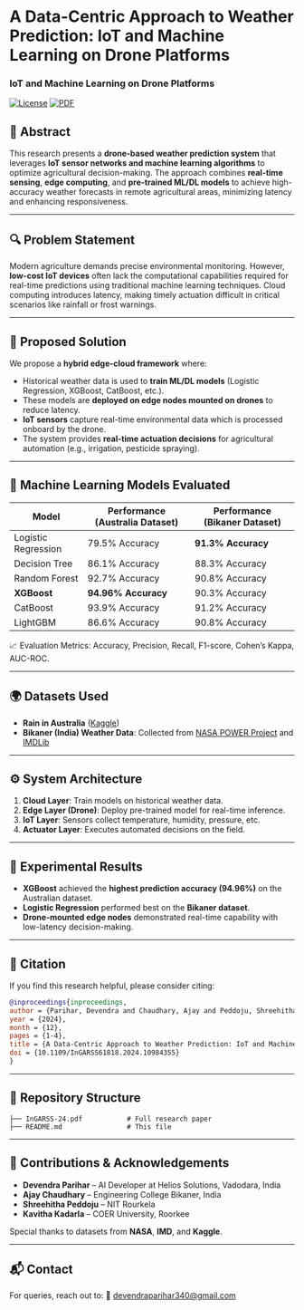 # A Data-Centric Approach to Weather Prediction: IoT and Machine Learning on Drone Platforms

### IoT and Machine Learning on Drone Platforms

[![License](https://img.shields.io/badge/license-MIT-blue.svg)](LICENSE)
[![PDF](https://img.shields.io/badge/Read--Paper-InGARSS--2024-orange)](./InGARSS-24.pdf)

## 📄 Abstract

This research presents a **drone-based weather prediction system** that leverages **IoT sensor networks and machine learning algorithms** to optimize agricultural decision-making. The approach combines **real-time sensing**, **edge computing**, and **pre-trained ML/DL models** to achieve high-accuracy weather forecasts in remote agricultural areas, minimizing latency and enhancing responsiveness.

---

## 🔍 Problem Statement

Modern agriculture demands precise environmental monitoring. However, **low-cost IoT devices** often lack the computational capabilities required for real-time predictions using traditional machine learning techniques. Cloud computing introduces latency, making timely actuation difficult in critical scenarios like rainfall or frost warnings.

---

## 🚁 Proposed Solution

We propose a **hybrid edge-cloud framework** where:

* Historical weather data is used to **train ML/DL models** (Logistic Regression, XGBoost, CatBoost, etc.).
* These models are **deployed on edge nodes mounted on drones** to reduce latency.
* **IoT sensors** capture real-time environmental data which is processed onboard by the drone.
* The system provides **real-time actuation decisions** for agricultural automation (e.g., irrigation, pesticide spraying).

---

## 🧠 Machine Learning Models Evaluated

| Model               | Performance (Australia Dataset) | Performance (Bikaner Dataset) |
| ------------------- | ------------------------------- | ----------------------------- |
| Logistic Regression | 79.5% Accuracy                  | **91.3% Accuracy**            |
| Decision Tree       | 86.1% Accuracy                  | 88.3% Accuracy                |
| Random Forest       | 92.7% Accuracy                  | 90.8% Accuracy                |
| **XGBoost**         | **94.96% Accuracy**             | 90.3% Accuracy                |
| CatBoost            | 93.9% Accuracy                  | 91.2% Accuracy                |
| LightGBM            | 86.6% Accuracy                  | 90.8% Accuracy                |

📈 Evaluation Metrics: Accuracy, Precision, Recall, F1-score, Cohen’s Kappa, AUC-ROC.

---

## 🌍 Datasets Used

* **Rain in Australia** ([Kaggle](https://www.kaggle.com/datasets/jsphyg/weather-dataset-rattle-package))
* **Bikaner (India) Weather Data**: Collected from [NASA POWER Project](https://power.larc.nasa.gov/) and [IMDLib](https://pypi.org/project/imdlib/)

---

## ⚙️ System Architecture

1. **Cloud Layer**: Train models on historical weather data.
2. **Edge Layer (Drone)**: Deploy pre-trained model for real-time inference.
3. **IoT Layer**: Sensors collect temperature, humidity, pressure, etc.
4. **Actuator Layer**: Executes automated decisions on the field.

---

## 🔬 Experimental Results

* **XGBoost** achieved the **highest prediction accuracy (94.96%)** on the Australian dataset.
* **Logistic Regression** performed best on the **Bikaner dataset**.
* **Drone-mounted edge nodes** demonstrated real-time capability with low-latency decision-making.

---

## 🧾 Citation

If you find this research helpful, please consider citing:

```bibtex
@inproceedings{inproceedings,
author = {Parihar, Devendra and Chaudhary, Ajay and Peddoju, Shreehitha and Kadarla, Kavitha},
year = {2024},
month = {12},
pages = {1-4},
title = {A Data-Centric Approach to Weather Prediction: IoT and Machine Learning on Drone Platforms},
doi = {10.1109/InGARSS61818.2024.10984355}
}
```

---

## 📁 Repository Structure

```
├── InGARSS-24.pdf           # Full research paper
├── README.md                # This file
```

---

## 🤝 Contributions & Acknowledgements

* **Devendra Parihar** – AI Developer at Helios Solutions, Vadodara, India
* **Ajay Chaudhary** – Engineering College Bikaner, India
* **Shreehitha Peddoju** – NIT Rourkela
* **Kavitha Kadarla** – COER University, Roorkee

Special thanks to datasets from **NASA**, **IMD**, and **Kaggle**.

---

## 📬 Contact

For queries, reach out to:
📧 [devendraparihar340@gmail.com](mailto:devendraparihar340@gmail.com)
